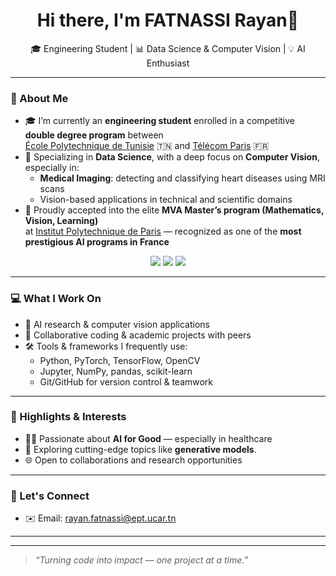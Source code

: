 <h1 align="center">Hi there, I'm FATNASSI Rayan👋</h1>

<p align="center">
🎓 Engineering Student | 📊 Data Science & Computer Vision | 💡 AI Enthusiast  
</p>

---

### 🧠 About Me

- 🎓 I’m currently an **engineering student** enrolled in a competitive **double degree program** between  
  [École Polytechnique de Tunisie](http://www.ept.rnu.tn/) 🇹🇳 and [Télécom Paris](https://www.telecom-paris.fr/en/home) 🇫🇷  
- 🧪 Specializing in **Data Science**, with a deep focus on **Computer Vision**, especially in:
  -  **Medical Imaging**: detecting and classifying heart diseases using MRI scans
  -  Vision-based applications in technical and scientific domains
- 🧠 Proudly accepted into the elite **MVA Master’s program (Mathematics, Vision, Learning)**  
  at [Institut Polytechnique de Paris](https://www.ip-paris.fr/en) — recognized as one of the **most prestigious AI programs in France**

<p align="center">
  <img src="https://img.shields.io/badge/MVA-AI%20Excellence-blueviolet?style=for-the-badge&logo=ai" />
  <img src="https://img.shields.io/badge/IP%20Paris-Top%20AI%20Institution-blue?style=for-the-badge&logo=academia" />
  <img src="https://img.shields.io/badge/Double%20Degree-Télécom%20Paris%20×%20EPT-critical?style=for-the-badge&logo=graduation-cap" />
</p>

---

### 💻 What I Work On

- 🔬 AI research & computer vision applications  
- 🤝 Collaborative coding & academic projects with peers  
- 🛠️ Tools & frameworks I frequently use:
  - Python, PyTorch, TensorFlow, OpenCV
  - Jupyter, NumPy, pandas, scikit-learn
  - Git/GitHub for version control & teamwork

---

### 📌 Highlights & Interests

- 🧑‍🔬 Passionate about **AI for Good** — especially in healthcare  
- 🤖 Exploring cutting-edge topics like **generative models**.  
- 🌐 Open to collaborations and research opportunities

---

### 🚀 Let's Connect

<!--- 🔗 [LinkedIn](https://linkedin.com/in/your-profile)  -->
- ✉️ Email: rayan.fatnassi@ept.ucar.tn 

---
<!--
### 🧰 GitHub Stats & Activity

<p align="center">
  <img src="https://github-readme-stats.vercel.app/api?username=your-username&show_icons=true&theme=dracula" />
  <img src="https://github-readme-streak-stats.herokuapp.com/?user=your-username&theme=dracula" />
  <img src="https://github-readme-stats.vercel.app/api/top-langs/?username=your-username&layout=compact&theme=dracula" />
</p>
-->
---

> _“Turning code into impact — one project at a time.”_  
